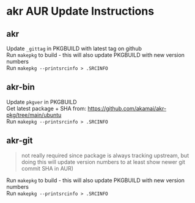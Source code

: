 # akr AUR Update Instructions

## akr
Update `_gittag` in PKGBUILD with latest tag on github  
Run `makepkg` to build - this will also update PKGBUILD with new version numbers  
Run `makepkg --printsrcinfo > .SRCINFO`

## akr-bin
Update `pkgver` in PKGBUILD  
Get latest package + SHA from: https://github.com/akamai/akr-pkg/tree/main/ubuntu  
Run `makepkg --printsrcinfo > .SRCINFO`

## akr-git
> not really required since package is always tracking upstream, but doing this will update version numbers to at least show newer git commit SHA in AUR)

Run `makepkg` to build - this will also update PKGBUILD with new version numbers  
Run `makepkg --printsrcinfo > .SRCINFO`
